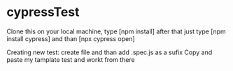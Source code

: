 # cypressTest

Clone this on your local machine, type [npm install] after that just type [npm install cypress] and than [npx cypress open]

Creating new test: create file and than add .spec.js as a sufix
Copy and paste my tamplate test and workt from there